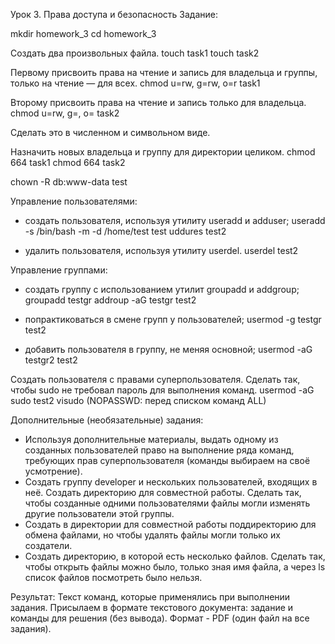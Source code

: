 Урок 3. Права доступа и безопасность
Задание:


mkdir homework_3
cd homework_3


Создать два произвольных файла. 
touch task1
touch task2

Первому присвоить права на чтение и запись для владельца и группы, только на чтение — для всех. 
chmod u=rw, g=rw, o=r task1


Второму присвоить права на чтение и запись только для владельца. 
chmod u=rw, g=, o= task2

Сделать это в численном и символьном виде.


Назначить новых владельца и группу для директории целиком.
chmod 664 task1
chmod 664 task2



chown -R db:www-data test

Управление пользователями:
* создать пользователя, используя утилиту useradd и adduser;
useradd  -s /bin/bash -m -d /home/test test
uddures test2

* удалить пользователя, используя утилиту userdel.
userdel test2

Управление группами:
* создать группу с использованием утилит groupadd и addgroup;
groupadd testgr
addroup -aG testgr test2

* попрактиковаться в смене групп у пользователей;
usermod -g testgr test2

* добавить пользователя в группу, не меняя основной;
usermod -aG testgr2 test2

Создать пользователя с правами суперпользователя. Сделать так, чтобы sudo не требовал пароль для выполнения команд.
usermod -aG sudo test2
visudo (NOPASSWD: перед списком команд ALL)


Дополнительные (необязательные) задания:
* Используя дополнительные материалы, выдать одному из созданных пользователей право на выполнение ряда команд, требующих прав суперпользователя (команды выбираем на своё усмотрение).
* Создать группу developer и нескольких пользователей, входящих в неё. Создать директорию для совместной работы. Сделать так, чтобы созданные одними пользователями файлы могли изменять другие пользователи этой группы.
* Создать в директории для совместной работы поддиректорию для обмена файлами, но чтобы удалять файлы могли только их создатели.
* Создать директорию, в которой есть несколько файлов. Сделать так, чтобы открыть файлы можно было, только зная имя файла, а через ls список файлов посмотреть было нельзя.

Результат:
Текст команд, которые применялись при выполнении задания. Присылаем в формате текстового документа: задание и команды для решения (без вывода). Формат - PDF (один файл на все задания).